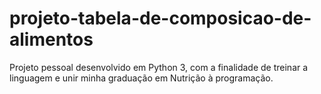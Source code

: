 # projeto-tabela-de-composicao-de-alimentos
 Projeto pessoal desenvolvido em Python 3, com a finalidade de treinar a linguagem e unir minha graduação em Nutrição à programação.
